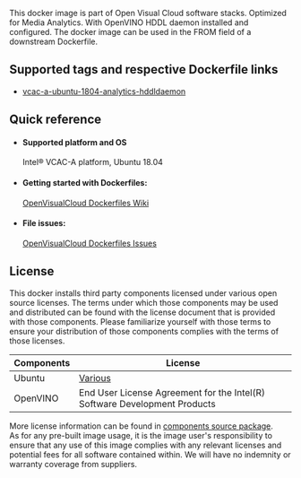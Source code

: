 This docker image is part of Open Visual Cloud software stacks. Optimized for Media Analytics. With OpenVINO HDDL daemon installed and configured. The docker image can be used in the FROM field of a downstream Dockerfile. 

## Supported tags and respective Dockerfile links
 - [vcac-a-ubuntu-1804-analytics-hddldaemon](https://github.com/OpenVisualCloud/Dockerfiles/blob/master/VCAC-A/ubuntu-18.04/analytics/hddldaemon/Dockerfile)

## Quick reference
- #### Supported platform and OS
  Intel&reg; VCAC-A platform, Ubuntu 18.04




- #### Getting started with Dockerfiles:
  [OpenVisualCloud Dockerfiles Wiki](https://github.com/OpenVisualCloud/Dockerfiles/wiki)

- #### File issues:
  [OpenVisualCloud Dockerfiles Issues](https://github.com/OpenVisualCloud/Dockerfiles/issues)


## License
This docker installs third party components licensed under various open source licenses.  The terms under which those components may be used and distributed can be found with the license document that is provided with those components.  Please familiarize yourself with those terms to ensure your distribution of those components complies with the terms of those licenses.


| Components | License |
| ----- | ----- |
|Ubuntu| [Various](https://hub.docker.com/_/ubuntu) |
|OpenVINO|End User License Agreement for the Intel(R) Software Development Products|


More license information can be found in [components source package](https://github.com/OpenVisualCloud/Dockerfiles-Resources).   
As for any pre-built image usage, it is the image user's responsibility to ensure that any use of this image complies with any relevant licenses and potential fees for all software contained within. We will have no indemnity or warranty coverage from suppliers.
